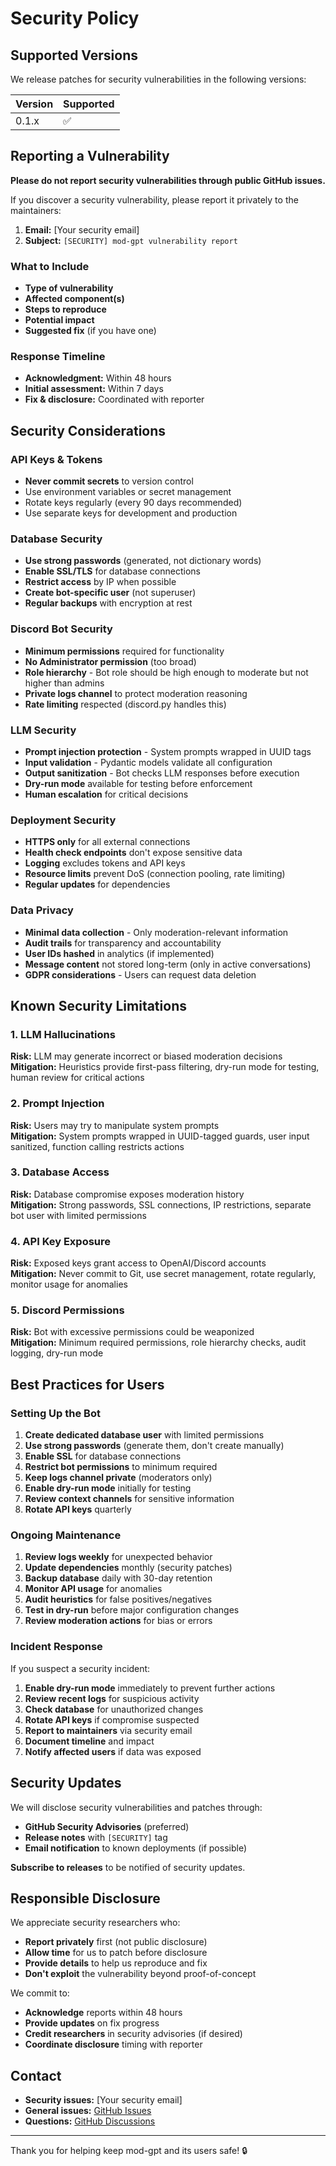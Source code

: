 # Security Policy

## Supported Versions

We release patches for security vulnerabilities in the following versions:

| Version | Supported          |
| ------- | ------------------ |
| 0.1.x   | :white_check_mark: |

## Reporting a Vulnerability

**Please do not report security vulnerabilities through public GitHub issues.**

If you discover a security vulnerability, please report it privately to the maintainers:

1. **Email:** [Your security email]
2. **Subject:** `[SECURITY] mod-gpt vulnerability report`

### What to Include

- **Type of vulnerability**
- **Affected component(s)**
- **Steps to reproduce**
- **Potential impact**
- **Suggested fix** (if you have one)

### Response Timeline

- **Acknowledgment:** Within 48 hours
- **Initial assessment:** Within 7 days
- **Fix & disclosure:** Coordinated with reporter

## Security Considerations

### API Keys & Tokens

- **Never commit secrets** to version control
- Use environment variables or secret management
- Rotate keys regularly (every 90 days recommended)
- Use separate keys for development and production

### Database Security

- **Use strong passwords** (generated, not dictionary words)
- **Enable SSL/TLS** for database connections
- **Restrict access** by IP when possible
- **Create bot-specific user** (not superuser)
- **Regular backups** with encryption at rest

### Discord Bot Security

- **Minimum permissions** required for functionality
- **No Administrator permission** (too broad)
- **Role hierarchy** - Bot role should be high enough to moderate but not higher than admins
- **Private logs channel** to protect moderation reasoning
- **Rate limiting** respected (discord.py handles this)

### LLM Security

- **Prompt injection protection** - System prompts wrapped in UUID tags
- **Input validation** - Pydantic models validate all configuration
- **Output sanitization** - Bot checks LLM responses before execution
- **Dry-run mode** available for testing before enforcement
- **Human escalation** for critical decisions

### Deployment Security

- **HTTPS only** for all external connections
- **Health check endpoints** don't expose sensitive data
- **Logging** excludes tokens and API keys
- **Resource limits** prevent DoS (connection pooling, rate limiting)
- **Regular updates** for dependencies

### Data Privacy

- **Minimal data collection** - Only moderation-relevant information
- **Audit trails** for transparency and accountability
- **User IDs hashed** in analytics (if implemented)
- **Message content** not stored long-term (only in active conversations)
- **GDPR considerations** - Users can request data deletion

## Known Security Limitations

### 1. LLM Hallucinations
**Risk:** LLM may generate incorrect or biased moderation decisions  
**Mitigation:** Heuristics provide first-pass filtering, dry-run mode for testing, human review for critical actions

### 2. Prompt Injection
**Risk:** Users may try to manipulate system prompts  
**Mitigation:** System prompts wrapped in UUID-tagged guards, user input sanitized, function calling restricts actions

### 3. Database Access
**Risk:** Database compromise exposes moderation history  
**Mitigation:** Strong passwords, SSL connections, IP restrictions, separate bot user with limited permissions

### 4. API Key Exposure
**Risk:** Exposed keys grant access to OpenAI/Discord accounts  
**Mitigation:** Never commit to Git, use secret management, rotate regularly, monitor usage for anomalies

### 5. Discord Permissions
**Risk:** Bot with excessive permissions could be weaponized  
**Mitigation:** Minimum required permissions, role hierarchy checks, audit logging, dry-run mode

## Best Practices for Users

### Setting Up the Bot

1. **Create dedicated database user** with limited permissions
2. **Use strong passwords** (generate them, don't create manually)
3. **Enable SSL** for database connections
4. **Restrict bot permissions** to minimum required
5. **Keep logs channel private** (moderators only)
6. **Enable dry-run mode** initially for testing
7. **Review context channels** for sensitive information
8. **Rotate API keys** quarterly

### Ongoing Maintenance

1. **Review logs weekly** for unexpected behavior
2. **Update dependencies** monthly (security patches)
3. **Backup database** daily with 30-day retention
4. **Monitor API usage** for anomalies
5. **Audit heuristics** for false positives/negatives
6. **Test in dry-run** before major configuration changes
7. **Review moderation actions** for bias or errors

### Incident Response

If you suspect a security incident:

1. **Enable dry-run mode** immediately to prevent further actions
2. **Review recent logs** for suspicious activity
3. **Check database** for unauthorized changes
4. **Rotate API keys** if compromise suspected
5. **Report to maintainers** via security email
6. **Document timeline** and impact
7. **Notify affected users** if data was exposed

## Security Updates

We will disclose security vulnerabilities and patches through:

- **GitHub Security Advisories** (preferred)
- **Release notes** with `[SECURITY]` tag
- **Email notification** to known deployments (if possible)

**Subscribe to releases** to be notified of security updates.

## Responsible Disclosure

We appreciate security researchers who:

- **Report privately** first (not public disclosure)
- **Allow time** for us to patch before disclosure
- **Provide details** to help us reproduce and fix
- **Don't exploit** the vulnerability beyond proof-of-concept

We commit to:

- **Acknowledge** reports within 48 hours
- **Provide updates** on fix progress
- **Credit researchers** in security advisories (if desired)
- **Coordinate disclosure** timing with reporter

## Contact

- **Security issues:** [Your security email]
- **General issues:** [GitHub Issues](https://github.com/your-username/mod-gpt/issues)
- **Questions:** [GitHub Discussions](https://github.com/your-username/mod-gpt/discussions)

---

Thank you for helping keep mod-gpt and its users safe! 🔒

